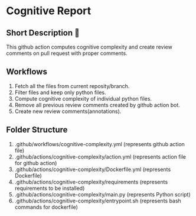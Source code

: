 # Cognitive Report

## Short Description :file_folder:
  This github action computes cognitive complexity and create review comments on pull request with proper comments.
  
## Workflows
  1. Fetch all the files from current reposity/branch.
  2. Filter files and keep only python files.
  3. Compute cognitive complexity of individual python files.
  4. Remove all previous review comments created by github action bot.
  5. Create new review comments(annotations).
  
## Folder Structure
  1. .github/workflows/cognitive-complexity.yml (represents github action file)
  2. .github/actions/cognitive-complexity/action.yml (represents action file for github action)
  3. .github/actions/cognitive-complexity/Dockerfile.yml (represents Dockerfile)
  4. .github/actions/cognitive-complexity/requirements (represents requirements to be installed)
  5. .github/actions/cognitive-complexity/main.py (represents Python script)
  6. .github/actions/cognitive-complexity/entrypoint.sh (represents bash commands for dockerfile)
